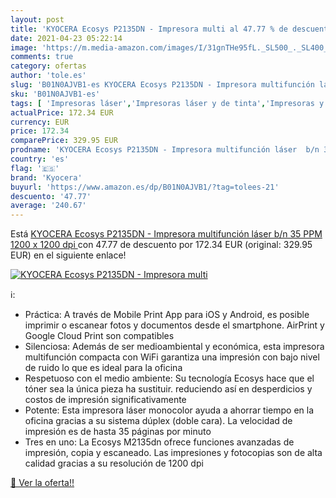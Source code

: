 ```yaml
---
layout: post
title: 'KYOCERA Ecosys P2135DN - Impresora multi al 47.77 % de descuento'
date: 2021-04-23 05:22:14
image: 'https://m.media-amazon.com/images/I/31gnTHe95fL._SL500_._SL400_.jpg'
comments: true
category: ofertas
author: 'tole.es'
slug: 'B01N0AJVB1-es KYOCERA Ecosys P2135DN - Impresora multifunción láser b/n...'
sku: 'B01N0AJVB1-es'
tags: [ 'Impresoras láser','Impresoras láser y de tinta','Impresoras y accesorios','Informática','impresora','kyocera', ]
actualPrice: 172.34 EUR
currency: EUR
price: 172.34
comparePrice: 329.95 EUR
prodname: 'KYOCERA Ecosys P2135DN - Impresora multifunción láser  b/n 35 PPM  1200 x 1200 dpi '
country: 'es'
flag: '🇪🇸'
brand: 'Kyocera'
buyurl: 'https://www.amazon.es/dp/B01N0AJVB1/?tag=tolees-21'
descuento: '47.77'
average: '240.67'
---
```


Está [KYOCERA Ecosys P2135DN - Impresora multifunción láser  b/n 35 PPM  1200 x 1200 dpi ](https://www.amazon.es/dp/B01N0AJVB1/?tag=tolees-21) con 47.77 de descuento por 172.34 EUR (original: 329.95 EUR) en el siguiente enlace!

[![KYOCERA Ecosys P2135DN - Impresora multi](https://m.media-amazon.com/images/I/31gnTHe95fL._SL500_._SL400_.jpg)](https://www.amazon.es/dp/B01N0AJVB1/?tag=tolees-21)

ℹ️:

- Práctica: A través de Mobile Print App para iOS y Android, es posible imprimir o escanear fotos y documentos desde el smartphone. AirPrint y Google Cloud Print son compatibles
- Silenciosa: Además de ser medioambiental y económica, esta impresora multifunción compacta con WiFi garantiza una impresión con bajo nivel de ruido lo que es ideal para la oficina
- Respetuoso con el medio ambiente: Su tecnología Ecosys hace que el tóner sea la única pieza ha sustituir. reduciendo así en desperdicios y costos de impresión significativamente
- Potente: Esta impresora láser monocolor ayuda a ahorrar tiempo en la oficina gracias a su sistema dúplex (doble cara). La velocidad de impresión es de hasta 35 páginas por minuto
- Tres en uno: La Ecosys M2135dn ofrece funciones avanzadas de impresión, copia y escaneado. Las impresiones y fotocopias son de alta calidad gracias a su resolución de 1200 dpi

[🛒 Ver la oferta!!](https://www.amazon.es/dp/B01N0AJVB1/?tag=tolees-21)
